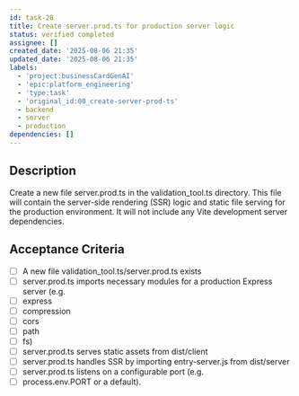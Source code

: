 ```yaml
---
id: task-28
title: Create server.prod.ts for production server logic
status: verified completed
assignee: []
created_date: '2025-08-06 21:35'
updated_date: '2025-08-06 21:35'
labels:
  - 'project:businessCardGenAI'
  - 'epic:platform_engineering'
  - 'type:task'
  - 'original_id:00_create-server-prod-ts'
  - backend
  - server
  - production
dependencies: []
---
```


## Description

Create a new file server.prod.ts in the validation_tool.ts directory. This file will contain the server-side rendering (SSR) logic and static file serving for the production environment. It will not include any Vite development server dependencies.

## Acceptance Criteria

- [ ] A new file validation_tool.ts/server.prod.ts exists
- [ ] server.prod.ts imports necessary modules for a production Express server (e.g.
- [ ] express
- [ ] compression
- [ ] cors
- [ ] path
- [ ] fs)
- [ ] server.prod.ts serves static assets from dist/client
- [ ] server.prod.ts handles SSR by importing entry-server.js from dist/server
- [ ] server.prod.ts listens on a configurable port (e.g.
- [ ] process.env.PORT or a default).

